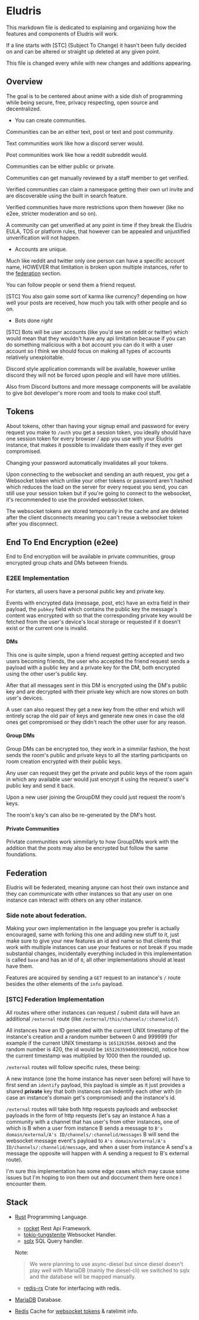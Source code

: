 # Eludris

This markdown file is dedicated to explaining and organizing how the features
and components of Eludris will work.

If a line starts with [STC] (Subject To Change) it hasn't been fully decided on
and can be altered or straight up deleted at any given point.

This file is changed every while with new changes and additions appearing.

## Overview

The goal is to be centered about anime with a side dish of programming while
being secure, free, privacy respecting, open source and decentralized.

- You can create communities.

Communities can be an either text, post or text and post community.

Text communities work like how a discord server would.

Post communities work like how a reddit subreddit would.

Communities can be either public or private.

Communities can get manually reviewed by a staff member to get verified.

Verified communities can claim a namespace getting their own url invite and are
discoverable using the built in search feature.

Verified communities have more restrictions upon them however
(like no e2ee, stricter moderation and so on).

A community can get unverified at any point in time if they break the Eludris
EULA, TOS or platform rules, that however can be appealed and unjustified
unverification will not happen.

- Accounts are unique.

Much like reddit and twitter only one person can have a specific account name,
HOWEVER that limitation is broken upon multiple instances, refer to the
[federation](#federation) section.

You can follow people or send them a friend request.

[STC] You also gain some sort of karma like currency? depending on how well your
posts are received, how much you talk with other people and so on.

- Bots done *right*

[STC] Bots will be user accounts (like you'd see on reddit or twitter) which
would mean that they wouldn't have any api limitation because if you can do
something malicious with a bot account you can do it with a user account so I
think we should focus on making all types of accounts relatively unexploitable.

Discord style application commands will be available, however unlike discord
they will not be forced upon people and will have more utilities.

Also from Discord buttons and more message components will be available to
give bot developer's more room and tools to make cool stuff.

## Tokens

About tokens, other than having your signup email and password for every request
you make to `/auth` you get a session token, you ideally should have one session
token for every browser / app you use with your Eludris instance, that makes it
possible to invalidate them easily if they ever get compromised.

Changing your password automatically invalidates all your tokens.

Upon connecting to the websocket and sending an auth request, you get a Websocket
token which unlike your other tokens or password aren't hashed which
reduces the load on the server for every request you send, you can still use
your session token but if you're going to connect to the websocket, it's recommended
to use the provided websocket token.

The websocket tokens are stored temporarily in the cache and are deleted after the
client disconnects meaning you can't reuse a websocket token after you disconnect.

## End To End Encryption (e2ee)

End to End encryption will be available in private communities, group encrypted
group chats and DMs between friends.

### E2EE Implementation

For starters, all users have a personal public key and private key.

Events with encrypted data (message, post, etc) have an extra field in their
payload, the `pubkey` field which contains the public key the message's content
was encrypted with so that the corresponding private key would be fetched from the
user's device's local storage or requested if it doesn't exist or the
current one is invalid.

#### DMs

This one is quite simple, upon a friend request getting accepted and two users
becoming friends, the user who accepted the friend request sends a payload with
a public key and a private key for the DM, both encrypted using the other user's
public key.

After that all messages sent in this DM is encrypted using the DM's public key and
are decrypted with their private key which are now stores on both user's devices.

A user can also request they get a new key from the other end which will entirely
scrap the old pair of keys and generate new ones in case the old ones get
compromised or they didn't reach the other user for any reason.

#### Group DMs

Group DMs can be encrypted too, they work in a simmilar fashion, the host sends the
room's public and private keys to all the starting participants on room creation
encrypted with their public keys.

Any user can request they get the private and public keys of the room again in which
any available user would just encrypt it using the request's user's public key and
send it back.

Upon a new user joining the GroupDM they could just request the room's keys.

The room's key's can also be re-generated by the DM's host.

#### Private Communities

Privtate communities work simmilarly to how GroupDMs work with the addition that
the posts may also be encrypted but follow the same foundations.

## Federation

Eludris will be federated, meaning anyone can host their own instance and they
can communicate with other instances so that any user on one instance can
interact with others on any other instance.

### Side note about federation.

Making your own implementation in the language you prefer is actually encouraged,
same with forking this one and adding new stuff to it, just make sure to give your
new features an id and name so that clients that work with multiple instances can
use your features or not break if you made substantial changes, incidentally everything
included in this implementation is called `base` and has an id of `0`, all other implementations
should at least have them.

Features are acquired by sending a `GET` request to an instance's `/` route besides
the other elements of the `info` payload.

### [STC] Federation Implementation

All routes where other instances can request / submit data will have an
additional `/external` route (like `/external/this/channels/:channelid/`).

All instances have an ID generated with the current UNIX timestamp of the
instance's creation and a random number between 0 and 999999 (for example
if the current UNIX timestamp is `1651263594.0693445` and the random number
is 420, the id would be `16512635940693000420`), notice how the current
timestamp was multiplied by 1000 then the rounded up.

`/external` routes will follow specific rules, these being:

A new instance (one the home instance has never seen before) will have to
first send an `identify` payload, this payload is simple as it just provides
a shared **private** key that both instances can indentify each other with (in
case an instance's domain get's compromised) and the instance's id.

`/external` routes will take both http requests payloads and websocket payloads in the
form of http requests (let's say an instance A has a community with a channel that
has user's from other instances, one of which is B when a user from instance B sends
a message to `B's domain/external/A's ID/channels/:channelid/messages` B
will send the websocket message event's payload to `A's domain/external/A's ID/channels/:channelid/message`,
and when a user from instance A send's a message the opposite will happen with A
sending a request to B's external route).

I'm sure this implementation has some edge cases which may cause some issues but
I'm hoping to iron them out and doccument them here once I encounter them.

## Stack

- [Rust](https://rust-lang.org) Programming Language.
  - [rocket](https://rocket.rs) Rest Api Framework.
  - [tokio-tungstenite](https://github.com/snapview/tokio-tungstenite) Websocket
  Handler.
  - [sqlx](https://github.com/launchbadge/sqlx) SQL Query handler.

  Note:

     > We were planning to use async-diesel but since diesel doesn't play well with MariaDB (mainly the diesel-cli) we switched to sqlx and the database will be mapped manually.
  - [redis-rs](https://github.com/mitsuhiko/redis-rs) Crate for interfacing with redis.

- [MariaDB](https://mariadb.org) Database.
- [Redis](https://redis.io) Cache for [websocket tokens](#tokens) & ratelimit info.
